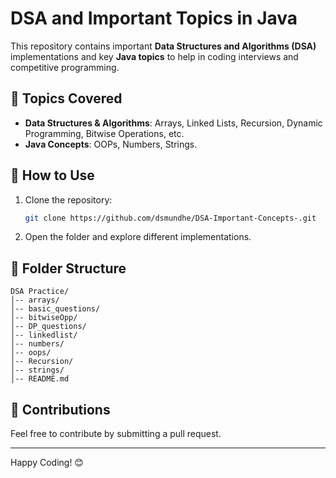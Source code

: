 # DSA and Important Topics in Java

This repository contains important **Data Structures and Algorithms (DSA)** implementations and key **Java topics** to help in coding interviews and competitive programming.

## 📌 Topics Covered
- **Data Structures & Algorithms**: Arrays, Linked Lists, Recursion, Dynamic Programming, Bitwise Operations, etc.
- **Java Concepts**: OOPs, Numbers, Strings.

## 🚀 How to Use
1. Clone the repository:
   ```sh
   git clone https://github.com/dsmundhe/DSA-Important-Concepts-.git
   ```
2. Open the folder and explore different implementations.

## 📂 Folder Structure
```
DSA Practice/
│-- arrays/
│-- basic_questions/
│-- bitwiseOpp/
│-- DP_questions/
│-- linkedlist/
│-- numbers/
│-- oops/
│-- Recursion/
│-- strings/
│-- README.md
```

## 📢 Contributions
Feel free to contribute by submitting a pull request.

---
Happy Coding! 😊
